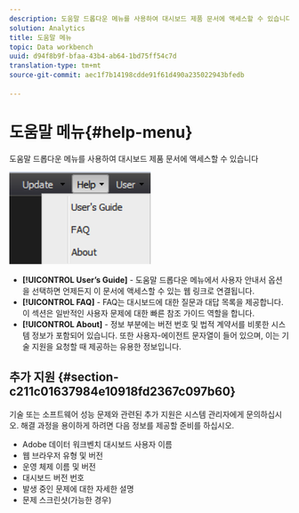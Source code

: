 ```yaml
---
description: 도움말 드롭다운 메뉴를 사용하여 대시보드 제품 문서에 액세스할 수 있습니다
solution: Analytics
title: 도움말 메뉴
topic: Data workbench
uuid: d94f8b9f-bfaa-43b4-ab64-1bd75ff54c7d
translation-type: tm+mt
source-git-commit: aec1f7b14198cdde91f61d490a235022943bfedb

---
```



# 도움말 메뉴{#help-menu}

도움말 드롭다운 메뉴를 사용하여 대시보드 제품 문서에 액세스할 수 있습니다

![](assets/help.png)

* **[!UICONTROL User’s Guide]** - 도움말 드롭다운 메뉴에서 사용자 안내서 옵션을 선택하면 언제든지 이 문서에 액세스할 수 있는 웹 링크로 연결됩니다.
* **[!UICONTROL FAQ]** - FAQ는 대시보드에 대한 질문과 대답 목록을 제공합니다. 이 섹션은 일반적인 사용자 문제에 대한 빠른 참조 가이드 역할을 합니다.
* **[!UICONTROL About]** - 정보 부분에는 버전 번호 및 법적 계약서를 비롯한 시스템 정보가 포함되어 있습니다. 또한 사용자-에이전트 문자열이 들어 있으며, 이는 기술 지원을 요청할 때 제공하는 유용한 정보입니다.

## 추가 지원 {#section-c211c01637984e10918fd2367c097b60}

기술 또는 소프트웨어 성능 문제와 관련된 추가 지원은 시스템 관리자에게 문의하십시오. 해결 과정을 용이하게 하려면 다음 정보를 제공할 준비를 하십시오.

* Adobe 데이터 워크벤치 대시보드 사용자 이름
* 웹 브라우저 유형 및 버전
* 운영 체제 이름 및 버전
* 대시보드 버전 번호
* 발생 중인 문제에 대한 자세한 설명
* 문제 스크린샷(가능한 경우)

